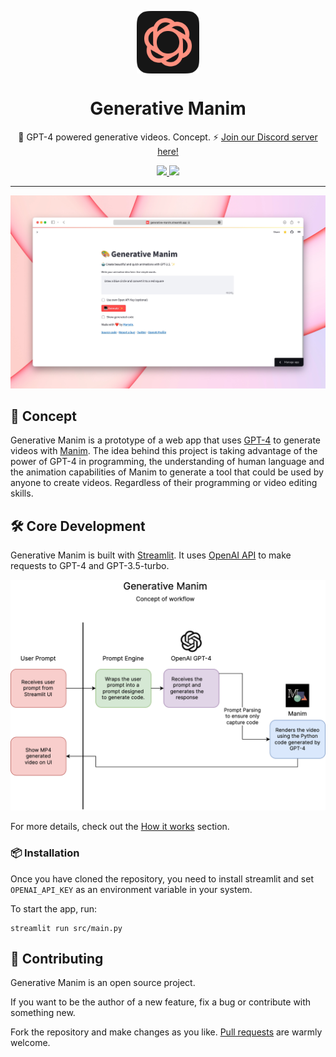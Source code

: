 <p align="center">
  <img
    src=".github/logo.png"
    align="center"
    width="100"
    alt="Generative Manim"
    title="Generative Manim"
  />
  <h1 align="center">Generative Manim</h1>
</p>

<p align="center">
  🎨 GPT-4 powered generative videos. Concept. ⚡️ <a href="https://discord.gg/FG8BAcdE">Join our Discord server here!</a>
</p>


<p align="center">
  <a href="https://generative-manim.streamlit.app">
    <img src="https://static.streamlit.io/badges/streamlit_badge_black_white.svg" />
  </a>
  <a href="">
    <img src="https://img.shields.io/static/v1?label=OpenAI%20API&message=GPT-4&color=000000&logo=openai&style=flat" />
  </a>
</p>

---

![Preview](./.github/preview.jpg)

## 🚀 Concept

Generative Manim is a prototype of a web app that uses [GPT-4](https://openai.com/research/gpt-4) to generate videos with [Manim](https://www.manim.community). The idea behind this project is taking advantage of the power of GPT-4 in programming, the understanding of human language and the animation capabilities of Manim to generate a tool that could be used by anyone to create videos. Regardless of their programming or video editing skills.

## 🛠 Core Development

Generative Manim is built with [Streamlit](https://streamlit.io). It uses [OpenAI API](https://platform.openai.com/docs/api-reference/introduction) to make requests to GPT-4 and GPT-3.5-turbo.

![Blueprint](./src/pages/blueprint.png)

For more details, check out the [How it works](https://generative-manim.streamlit.app/%EF%B8%8F_How_it_works) section.

### 📦 Installation

Once you have cloned the repository, you need to install streamlit and set `OPENAI_API_KEY` as an environment variable in your system.

To start the app, run:

```
streamlit run src/main.py
```

## 🤲 Contributing

Generative Manim is an open source project.

If you want to be the author of a new feature, fix a bug or contribute with something new.

Fork the repository and make changes as you like. [Pull requests](https://github.com/360macky/project-name/pulls) are warmly welcome.
